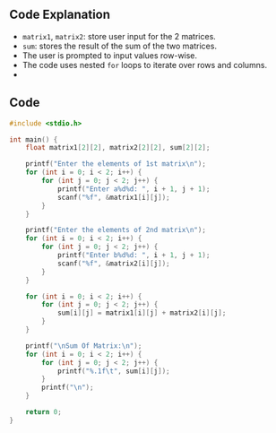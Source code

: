 
## Code Explanation

- `matrix1`, `matrix2`: store user input for the 2 matrices.
- `sum`: stores the result of the sum of the two matrices.
- The user is prompted to input values row-wise.
- The code uses nested `for` loops to iterate over rows and columns.
- 
##  Code

```c
#include <stdio.h>

int main() {
    float matrix1[2][2], matrix2[2][2], sum[2][2];

    printf("Enter the elements of 1st matrix\n");
    for (int i = 0; i < 2; i++) {
        for (int j = 0; j < 2; j++) {
            printf("Enter a%d%d: ", i + 1, j + 1);
            scanf("%f", &matrix1[i][j]);
        }
    }

    printf("Enter the elements of 2nd matrix\n");
    for (int i = 0; i < 2; i++) {
        for (int j = 0; j < 2; j++) {
            printf("Enter b%d%d: ", i + 1, j + 1);
            scanf("%f", &matrix2[i][j]);
        }
    }

    for (int i = 0; i < 2; i++) {
        for (int j = 0; j < 2; j++) {
            sum[i][j] = matrix1[i][j] + matrix2[i][j];
        }
    }

    printf("\nSum Of Matrix:\n");
    for (int i = 0; i < 2; i++) {
        for (int j = 0; j < 2; j++) {
            printf("%.1f\t", sum[i][j]);
        }
        printf("\n");
    }

    return 0;
}
